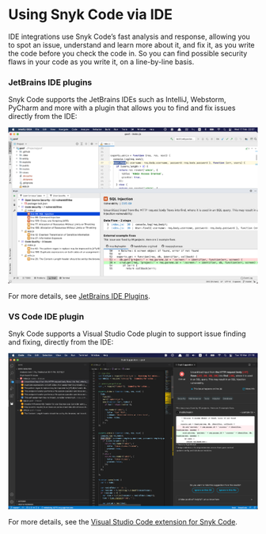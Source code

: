 # Using Snyk Code via IDE

IDE integrations use Snyk Code’s fast analysis and response, allowing you to spot an issue, understand and learn more about it, and fix it, as you write the code before you check the code in. So you can find possible security flaws in your code as you write it, on a line-by-line basis.

### JetBrains IDE plugins

Snyk Code supports the JetBrains IDEs such as IntelliJ, Webstorm, PyCharm and more with a plugin that allows you to find and fix issues directly from the IDE:

![](../../.gitbook/assets/results-code.png)

For more details, see [JetBrains IDE Plugins](https://docs.snyk.io/integrations/ide-tools/jetbrains-plugins).

### VS Code IDE plugin

Snyk Code supports a Visual Studio Code plugin to support issue finding and fixing, directly from the IDE:

![](<../../.gitbook/assets/image3-2- (2) (2) (4) (4) (4) (3) (1) (1) (4).png>)

For more details, see the [Visual Studio Code extension for Snyk Code](../../features/integrations/ide-tools/visual-studio-code-extension-for-snyk-code.md).
